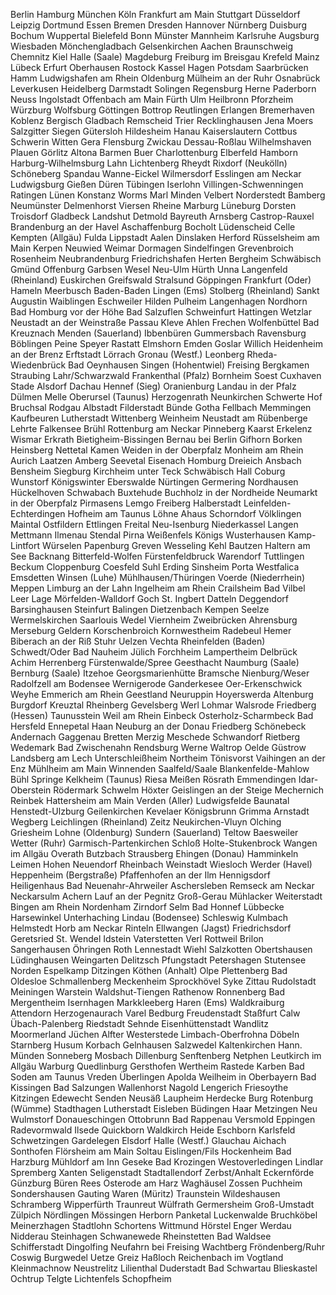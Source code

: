 Berlin
Hamburg
München
Köln
Frankfurt am Main
Stuttgart
Düsseldorf
Leipzig
Dortmund
Essen
Bremen
Dresden
Hannover
Nürnberg
Duisburg
Bochum
Wuppertal
Bielefeld
Bonn
Münster
Mannheim
Karlsruhe
Augsburg
Wiesbaden
Mönchengladbach
Gelsenkirchen
Aachen
Braunschweig
Chemnitz
Kiel
Halle (Saale)
Magdeburg
Freiburg im Breisgau
Krefeld
Mainz
Lübeck
Erfurt
Oberhausen
Rostock
Kassel
Hagen
Potsdam
Saarbrücken
Hamm
Ludwigshafen am Rhein
Oldenburg
Mülheim an der Ruhr
Osnabrück
Leverkusen
Heidelberg
Darmstadt
Solingen
Regensburg
Herne
Paderborn
Neuss
Ingolstadt
Offenbach am Main
Fürth
Ulm
Heilbronn
Pforzheim
Würzburg
Wolfsburg
Göttingen
Bottrop
Reutlingen
Erlangen
Bremerhaven
Koblenz
Bergisch Gladbach
Remscheid
Trier
Recklinghausen
Jena
Moers
Salzgitter
Siegen
Gütersloh
Hildesheim
Hanau
Kaiserslautern
Cottbus
Schwerin
Witten
Gera
Flensburg
Zwickau
Dessau-Roßlau
Wilhelmshaven
Plauen
Görlitz
Altona
Barmen
Buer
Charlottenburg
Elberfeld
Hamborn
Harburg-Wilhelmsburg
Lahn
Lichtenberg
Rheydt
Rixdorf (Neukölln)
Schöneberg
Spandau
Wanne-Eickel
Wilmersdorf
Esslingen am Neckar
Ludwigsburg
Gießen
Düren
Tübingen
Iserlohn
Villingen-Schwenningen
Ratingen
Lünen
Konstanz
Worms
Marl
Minden
Velbert
Norderstedt
Bamberg
Neumünster
Delmenhorst
Viersen
Rheine
Marburg
Lüneburg
Dorsten
Troisdorf
Gladbeck
Landshut
Detmold
Bayreuth
Arnsberg
Castrop-Rauxel
Brandenburg an der Havel
Aschaffenburg
Bocholt
Lüdenscheid
Celle
Kempten (Allgäu)
Fulda
Lippstadt
Aalen
Dinslaken
Herford
Rüsselsheim am Main
Kerpen
Neuwied
Weimar
Dormagen
Sindelfingen
Grevenbroich
Rosenheim
Neubrandenburg
Friedrichshafen
Herten
Bergheim
Schwäbisch Gmünd
Offenburg
Garbsen
Wesel
Neu-Ulm
Hürth
Unna
Langenfeld (Rheinland)
Euskirchen
Greifswald
Stralsund
Göppingen
Frankfurt (Oder)
Hameln
Meerbusch
Baden-Baden
Lingen (Ems)
Stolberg (Rheinland)
Sankt Augustin
Waiblingen
Eschweiler
Hilden
Pulheim
Langenhagen
Nordhorn
Bad Homburg vor der Höhe
Bad Salzuflen
Schweinfurt
Hattingen
Wetzlar
Neustadt an der Weinstraße
Passau
Kleve
Ahlen
Frechen
Wolfenbüttel
Bad Kreuznach
Menden (Sauerland)
Ibbenbüren
Gummersbach
Ravensburg
Böblingen
Peine
Speyer
Rastatt
Elmshorn
Emden
Goslar
Willich
Heidenheim an der Brenz
Erftstadt
Lörrach
Gronau (Westf.)
Leonberg
Rheda-Wiedenbrück
Bad Oeynhausen
Singen (Hohentwiel)
Freising
Bergkamen
Straubing
Lahr/Schwarzwald
Frankenthal (Pfalz)
Bornheim
Soest
Cuxhaven
Stade
Alsdorf
Dachau
Hennef (Sieg)
Oranienburg
Landau in der Pfalz
Dülmen
Melle
Oberursel (Taunus)
Herzogenrath
Neunkirchen
Schwerte
Hof
Bruchsal
Rodgau
Albstadt
Filderstadt
Bünde
Gotha
Fellbach
Memmingen
Kaufbeuren
Lutherstadt Wittenberg
Weinheim
Neustadt am Rübenberge
Lehrte
Falkensee
Brühl
Rottenburg am Neckar
Pinneberg
Kaarst
Erkelenz
Wismar
Erkrath
Bietigheim-Bissingen
Bernau bei Berlin
Gifhorn
Borken
Heinsberg
Nettetal
Kamen
Weiden in der Oberpfalz
Monheim am Rhein
Aurich
Laatzen
Amberg
Seevetal
Eisenach
Homburg
Dreieich
Ansbach
Bensheim
Siegburg
Kirchheim unter Teck
Schwäbisch Hall
Coburg
Wunstorf
Königswinter
Eberswalde
Nürtingen
Germering
Nordhausen
Hückelhoven
Schwabach
Buxtehude
Buchholz in der Nordheide
Neumarkt in der Oberpfalz
Pirmasens
Lemgo
Freiberg
Halberstadt
Leinfelden-Echterdingen
Hofheim am Taunus
Löhne
Ahaus
Schorndorf
Völklingen
Maintal
Ostfildern
Ettlingen
Freital
Neu-Isenburg
Niederkassel
Langen
Mettmann
Ilmenau
Stendal
Pirna
Weißenfels
Königs Wusterhausen
Kamp-Lintfort
Würselen
Papenburg
Greven
Wesseling
Kehl
Bautzen
Haltern am See
Backnang
Bitterfeld-Wolfen
Fürstenfeldbruck
Warendorf
Tuttlingen
Beckum
Cloppenburg
Coesfeld
Suhl
Erding
Sinsheim
Porta Westfalica
Emsdetten
Winsen (Luhe)
Mühlhausen/Thüringen
Voerde (Niederrhein)
Meppen
Limburg an der Lahn
Ingelheim am Rhein
Crailsheim
Bad Vilbel
Leer
Lage
Mörfelden-Walldorf
Goch
St. Ingbert
Datteln
Deggendorf
Barsinghausen
Steinfurt
Balingen
Dietzenbach
Kempen
Seelze
Wermelskirchen
Saarlouis
Wedel
Viernheim
Zweibrücken
Ahrensburg
Merseburg
Geldern
Korschenbroich
Kornwestheim
Radebeul
Hemer
Biberach an der Riß
Stuhr
Uelzen
Vechta
Rheinfelden (Baden)
Schwedt/Oder
Bad Nauheim
Jülich
Forchheim
Lampertheim
Delbrück
Achim
Herrenberg
Fürstenwalde/Spree
Geesthacht
Naumburg (Saale)
Bernburg (Saale)
Itzehoe
Georgsmarienhütte
Bramsche
Nienburg/Weser
Radolfzell am Bodensee
Wernigerode
Ganderkesee
Oer-Erkenschwick
Weyhe
Emmerich am Rhein
Geestland
Neuruppin
Hoyerswerda
Altenburg
Burgdorf
Kreuztal
Rheinberg
Gevelsberg
Werl
Lohmar
Walsrode
Friedberg (Hessen)
Taunusstein
Weil am Rhein
Einbeck
Osterholz-Scharmbeck
Bad Hersfeld
Ennepetal
Haan
Neuburg an der Donau
Friedberg
Schönebeck
Andernach
Gaggenau
Bretten
Merzig
Meschede
Schwandorf
Rietberg
Wedemark
Bad Zwischenahn
Rendsburg
Werne
Waltrop
Oelde
Güstrow
Landsberg am Lech
Unterschleißheim
Northeim
Tönisvorst
Vaihingen an der Enz
Mühlheim am Main
Winnenden
Saalfeld/Saale
Blankenfelde-Mahlow
Bühl
Springe
Kelkheim (Taunus)
Riesa
Meißen
Rösrath
Emmendingen
Idar-Oberstein
Rödermark
Schwelm
Höxter
Geislingen an der Steige
Mechernich
Reinbek
Hattersheim am Main
Verden (Aller)
Ludwigsfelde
Baunatal
Henstedt-Ulzburg
Geilenkirchen
Kevelaer
Königsbrunn
Grimma
Arnstadt
Wegberg
Leichlingen (Rheinland)
Zeitz
Neukirchen-Vluyn
Olching
Griesheim
Lohne (Oldenburg)
Sundern (Sauerland)
Teltow
Baesweiler
Wetter (Ruhr)
Garmisch-Partenkirchen
Schloß Holte-Stukenbrock
Wangen im Allgäu
Overath
Butzbach
Strausberg
Ehingen (Donau)
Hamminkeln
Leimen
Hohen Neuendorf
Rheinbach
Weinstadt
Wiesloch
Werder (Havel)
Heppenheim (Bergstraße)
Pfaffenhofen an der Ilm
Hennigsdorf
Heiligenhaus
Bad Neuenahr-Ahrweiler
Aschersleben
Remseck am Neckar
Neckarsulm
Achern
Lauf an der Pegnitz
Groß-Gerau
Mühlacker
Weiterstadt
Bingen am Rhein
Nordenham
Zirndorf
Selm
Bad Honnef
Lübbecke
Harsewinkel
Unterhaching
Lindau (Bodensee)
Schleswig
Kulmbach
Helmstedt
Horb am Neckar
Rinteln
Ellwangen (Jagst)
Friedrichsdorf
Geretsried
St. Wendel
Idstein
Vaterstetten
Verl
Rottweil
Brilon
Sangerhausen
Öhringen
Roth
Lennestadt
Wiehl
Salzkotten
Obertshausen
Lüdinghausen
Weingarten
Delitzsch
Pfungstadt
Petershagen
Stutensee
Norden
Espelkamp
Ditzingen
Köthen (Anhalt)
Olpe
Plettenberg
Bad Oldesloe
Schmallenberg
Meckenheim
Sprockhövel
Syke
Zittau
Rudolstadt
Meiningen
Warstein
Waldshut-Tiengen
Rathenow
Ronnenberg
Bad Mergentheim
Isernhagen
Markkleeberg
Haren (Ems)
Waldkraiburg
Attendorn
Herzogenaurach
Varel
Bedburg
Freudenstadt
Staßfurt
Calw
Übach-Palenberg
Riedstadt
Sehnde
Eisenhüttenstadt
Wandlitz
Moormerland
Jüchen
Alfter
Westerstede
Limbach-Oberfrohna
Döbeln
Starnberg
Husum
Korbach
Gelnhausen
Salzwedel
Kaltenkirchen
Hann. Münden
Sonneberg
Mosbach
Dillenburg
Senftenberg
Netphen
Leutkirch im Allgäu
Warburg
Quedlinburg
Gersthofen
Wertheim
Rastede
Karben
Bad Soden am Taunus
Vreden
Überlingen
Apolda
Weilheim in Oberbayern
Bad Kissingen
Bad Salzungen
Wallenhorst
Nagold
Lengerich
Friesoythe
Kitzingen
Edewecht
Senden
Neusäß
Laupheim
Herdecke
Burg
Rotenburg (Wümme)
Stadthagen
Lutherstadt Eisleben
Büdingen
Haar
Metzingen
Neu Wulmstorf
Donaueschingen
Ottobrunn
Bad Rappenau
Versmold
Eppingen
Radevormwald
Ilsede
Quickborn
Waldkirch
Heide
Eschborn
Karlsfeld
Schwetzingen
Gardelegen
Elsdorf
Halle (Westf.)
Glauchau
Aichach
Sonthofen
Flörsheim am Main
Soltau
Eislingen/Fils
Hockenheim
Bad Harzburg
Mühldorf am Inn
Geseke
Bad Krozingen
Westoverledingen
Lindlar
Spremberg
Xanten
Seligenstadt
Stadtallendorf
Zerbst/Anhalt
Eckernförde
Günzburg
Büren
Rees
Osterode am Harz
Waghäusel
Zossen
Puchheim
Sondershausen
Gauting
Waren (Müritz)
Traunstein
Wildeshausen
Schramberg
Wipperfürth
Traunreut
Wülfrath
Germersheim
Groß-Umstadt
Zülpich
Nördlingen
Mössingen
Herborn
Panketal
Luckenwalde
Bruchköbel
Meinerzhagen
Stadtlohn
Schortens
Wittmund
Hörstel
Enger
Werdau
Nidderau
Steinhagen
Schwanewede
Rheinstetten
Bad Waldsee
Schifferstadt
Dingolfing
Neufahrn bei Freising
Wachtberg
Fröndenberg/Ruhr
Coswig
Burgwedel
Uetze
Greiz
Haßloch
Reichenbach im Vogtland
Kleinmachnow
Neustrelitz
Lilienthal
Duderstadt
Bad Schwartau
Blieskastel
Ochtrup
Telgte
Lichtenfels
Schopfheim
